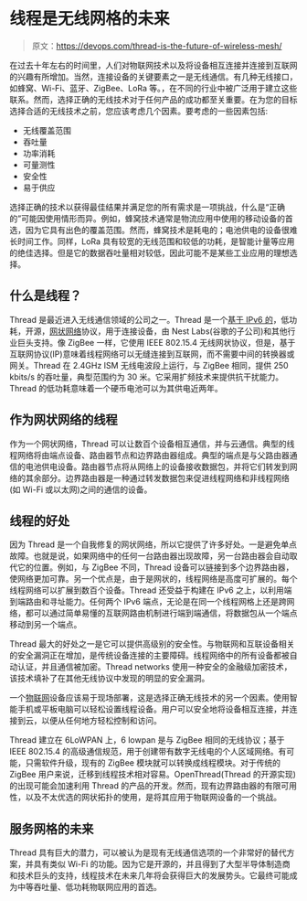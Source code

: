 # 线程是无线网格的未来

> 原文：<https://devops.com/thread-is-the-future-of-wireless-mesh/>

在过去十年左右的时间里，人们对物联网技术以及将设备相互连接并连接到互联网的兴趣有所增加。当然，连接设备的关键要素之一是无线通信。有几种无线接口，如蜂窝、Wi-Fi、蓝牙、ZigBee、LoRa 等。，在不同的行业中被广泛用于建立这些联系。然而，选择正确的无线技术对于任何产品的成功都至关重要。在为您的目标选择合适的无线技术之前，您应该考虑几个因素。要考虑的一些因素包括:

*   无线覆盖范围
*   吞吐量
*   功率消耗
*   可量测性
*   安全性
*   易于供应

选择正确的技术以获得最佳结果并满足您的所有需求是一项挑战，什么是“正确的”可能因使用情形而异。例如，蜂窝技术通常是物流应用中使用的移动设备的首选，因为它具有出色的覆盖范围。然而，蜂窝技术是耗电的；电池供电的设备很难长时间工作。同样，LoRa 具有较宽的无线范围和较低的功耗，是智能计量等应用的绝佳选择。但是它的数据吞吐量相对较低，因此可能不是某些工业应用的理想选择。

## 什么是线程？

Thread 是最近进入无线通信领域的公司之一。Thread 是一个[基于 IPv6 的](https://www.threadgroup.org/What-is-Thread/Thread-Benefits)，低功耗，开源，[网状网络](https://devops.com/?s=service%20mesh)协议，用于连接设备，由 Nest Labs(谷歌的子公司)和其他行业巨头支持。像 ZigBee 一样，它使用 IEEE 802.15.4 无线网状协议，但是，基于互联网协议(IP)意味着线程网络可以无缝连接到互联网，而不需要中间的转换器或网关。Thread 在 2.4GHz ISM 无线电波段上运行，与 ZigBee 相同，提供 250 kbits/s 的吞吐量，典型范围约为 30 米。它采用扩频技术来提供抗干扰能力。Thread 的低功耗意味着一个硬币电池可以为其供电近两年。

## 作为网状网络的线程

作为一个网状网络，Thread 可以让数百个设备相互通信，并与云通信。典型的线程网络将由端点设备、路由器节点和边界路由器组成。典型的端点是与父路由器通信的电池供电设备。路由器节点将从网络上的设备接收数据包，并将它们转发到网络的其余部分。边界路由器是一种通过转发数据包来促进线程网络和非线程网络(如 Wi-Fi 或以太网)之间的通信的设备。

## 线程的好处

因为 Thread 是一个自我修复的网状网络，所以它提供了许多好处。一是避免单点故障。也就是说，如果网络中的任何一台路由器出现故障，另一台路由器会自动取代它的位置。例如，与 ZigBee 不同，Thread 设备可以链接到多个边界路由器，使网络更加可靠。另一个优点是，由于是网状的，线程网络是高度可扩展的。每个线程网络可以扩展到数百个设备。Thread 还受益于构建在 IPv6 之上，以利用端到端路由和寻址能力。任何两个 IPv6 端点，无论是在同一个线程网格上还是跨网络，都可以通过简单易懂的互联网路由机制进行端到端通信，将数据包从一个端点移动到另一个端点。

Thread 最大的好处之一是它可以提供高级别的安全性。与物联网和互联设备相关的安全漏洞正在增加，是传统设备连接的主要障碍。线程网络中的所有设备都被自动认证，并且通信被加密。Thread networks 使用一种安全的金融级加密技术，该技术填补了在其他无线协议中发现的明显的安全漏洞。

一个[物联网](https://devops.com/?s=IoT)设备应该易于现场部署，这是选择正确无线技术的另一个因素。使用智能手机或平板电脑可以轻松设置线程设备。用户可以安全地将设备相互连接，并连接到云，以便从任何地方轻松控制和访问。

Thread 建立在 6LoWPAN 上，6 lowpan 是与 ZigBee 相同的无线协议；基于 IEEE 802.15.4 的高级通信规范，用于创建带有数字无线电的个人区域网络。有可能，只需软件升级，现有的 ZigBee 模块就可以转换成线程模块。对于传统的 ZigBee 用户来说，迁移到线程技术相对容易。OpenThread(Thread 的开源实现)的出现可能会加速利用 Thread 的产品的开发。然而，现有边界路由器的有限可用性，以及不太优选的网状拓扑的使用，是将其应用于物联网设备的一个挑战。

## 服务网格的未来

Thread 具有巨大的潜力，可以被认为是现有无线通信选项的一个非常好的替代方案，并具有类似 Wi-Fi 的功能。因为它是开源的，并且得到了大型半导体制造商和技术巨头的支持，线程技术在未来几年将会获得巨大的发展势头。它最终可能成为中等吞吐量、低功耗物联网应用的首选。